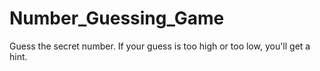 # Number_Guessing_Game
Guess the secret number. If your guess is too high or too low, you'll get a hint.

